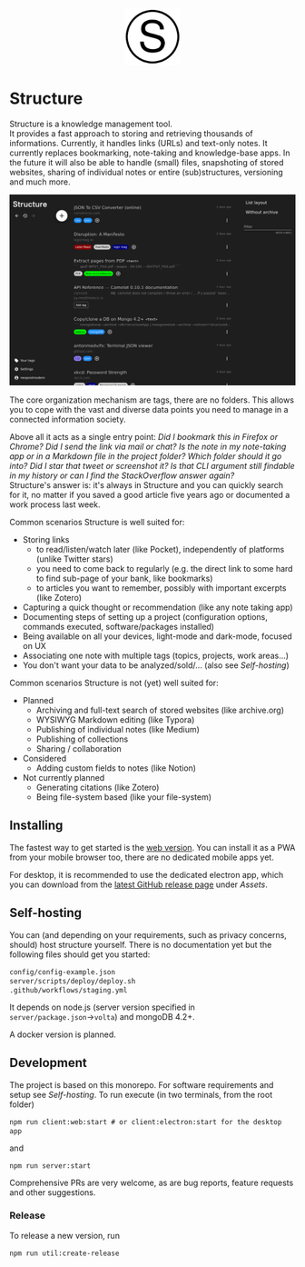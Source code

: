 <p align="center">
<img alt='Structure icon' src='./client/assets/icon.svg' height='100px' />
</p>

# Structure
Structure is a knowledge management tool.   
It provides a fast approach to storing and retrieving thousands of informations. 
Currently, it handles links (URLs) and text-only notes. 
It currently replaces bookmarking, note-taking and knowledge-base apps. 
In the future it will also be able to handle (small) files, snapshoting of stored websites, 
sharing of individual notes or entire (sub)structures, versioning and much more.

![Screenshot of Structure](./resources/screenshot.png)

The core organization mechanism are tags, there are no folders. 
This allows you to cope with the vast and diverse data points you need to manage in a connected information society.

Above all it acts as a single entry point: 
*Did I bookmark this in Firefox or Chrome?*
*Did I send the link via mail or chat?*
*Is the note in my note-taking app or in a Markdown file in the project folder?*
*Which folder should it go into?*
*Did I star that tweet or screenshot it?*
*Is that CLI argument still findable in my history or can I find the StackOverflow answer again?*  
Structure's answer is: it's always in Structure and you can quickly search for it, 
no matter if you saved a good article five years ago or documented a work process last week.

Common scenarios Structure is well suited for:
- Storing links
    - to read/listen/watch later (like Pocket), independently of platforms (unlike Twitter stars)
    - you need to come back to regularly (e.g. the direct link to some hard to find sub-page of your bank, like bookmarks)
    - to articles you want to remember, possibly with important excerpts (like Zotero)
- Capturing a quick thought or recommendation (like any note taking app)
- Documenting steps of setting up a project (configuration options, commands executed, software/packages installed)
- Being available on all your devices, light-mode and dark-mode, focused on UX
- Associating one note with multiple tags (topics, projects, work areas...)
- You don't want your data to be analyzed/sold/... (also see *Self-hosting*)

Common scenarios Structure is not (yet) well suited for:
- Planned
    - Archiving and full-text search of stored websites (like archive.org)
    - WYSIWYG Markdown editing (like Typora)
    - Publishing of individual notes (like Medium)
    - Publishing of collections
    - Sharing / collaboration
- Considered
    - Adding custom fields to notes (like Notion)
- Not currently planned
    - Generating citations (like Zotero)
    - Being file-system based (like your file-system)

## Installing
The fastest way to get started is the [web version](https://app.structure.love). 
You can install it as a PWA from your mobile browser too, there are no dedicated mobile apps yet.

For desktop, it is recommended to use the dedicated electron app, 
which you can download from the [latest GitHub release page](https://github.com/neopostmodern/structure/releases/latest) under *Assets*.

## Self-hosting
You can (and depending on your requirements, such as privacy concerns, should) host structure yourself. 
There is no documentation yet but the following files should get you started:
```
config/config-example.json
server/scripts/deploy/deploy.sh
.github/workflows/staging.yml
```

It depends on node.js (server version specified in `server/package.json`&rarr;`volta`) and mongoDB 4.2+.

A docker version is planned.

## Development
The project is based on this monorepo. For software requirements and setup see *Self-hosting*.
To run execute (in two terminals, from the root folder)
```
npm run client:web:start # or client:electron:start for the desktop app
```
and
```
npm run server:start
```

Comprehensive PRs are very welcome, as are bug reports, feature requests and other suggestions.

### Release
To release a new version, run
```
npm run util:create-release
```